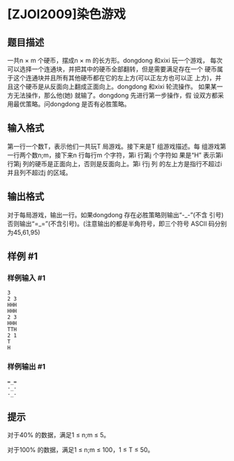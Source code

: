 # [ZJOI2009]染色游戏

## 题目描述

一共n × m 个硬币，摆成n × m 的长方形。dongdong 和xixi 玩一个游戏， 每次可以选择一个连通块，并把其中的硬币全部翻转，但是需要满足存在一个 硬币属于这个连通块并且所有其他硬币都在它的左上方(可以正左方也可以正 上方)，并且这个硬币是从反面向上翻成正面向上。dongdong 和xixi 轮流操作。 如果某一方无法操作，那么他(她) 就输了。dongdong 先进行第一步操作，假 设双方都采用最优策略。问dongdong 是否有必胜策略。


## 输入格式

第一行一个数T，表示他们一共玩T 局游戏。接下来是T 组游戏描述。每 组游戏第一行两个数n;m，接下来n 行每行m 个字符，第i 行第j 个字符如 果是“H” 表示第i 行第j 列的硬币是正面向上，否则是反面向上。第i 行j 列 的左上方是指行不超过i 并且列不超过j 的区域。


## 输出格式

对于每局游戏，输出一行。如果dongdong 存在必胜策略则输出“-\_-”(不含 引号) 否则输出“=\_=”(不含引号)。(注意输出的都是半角符号，即三个符号 ASCII 码分别为45,61,95)


## 样例 #1

### 样例输入 #1
```
3
2 3
HHH
HHH
2 3
HHH
TTH
2 1
T
H
```

### 样例输出 #1

```
=_=
-_-
-_-
```

## 提示

对于40% 的数据，满足1 ≤ n;m ≤ 5。

对于100% 的数据，满足1 ≤ n;m ≤ 100，1 ≤ T ≤ 50。

